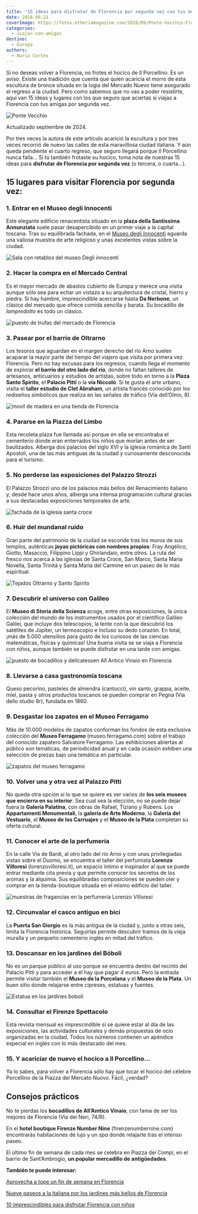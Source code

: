 ```yaml
---
title: "15 ideas para disfrutar de Florencia por segunda vez con tus mejores amigas"
date: 2018-09-21
coverImage: https://fotos.etheriamagazine.com/2018/09/Ponte-Vecchio-Florencia-Toscana-e1552121783379.jpg
categories: 
  - viajar-con-amigas
destino: 
  - Europa
authors: 
  - Nuria Cortés
---
```


Si no deseas volver a Florencia, no frotes el hocico de Il Porcellino. Es un aviso. 
Existe una tradición que cuenta que quien acaricia el morro de esta escultura de bronce 
situada en la logia del Mercado Nuevo tiene asegurado el regreso a la ciudad. Pero como 
sabemos que no vas a poder resistirte, aquí van 15 ideas y lugares con los que seguro 
que aciertas si viajas a Florencia con tus amigas por segunda vez. 

![Ponte Vecchio](https://fotos.etheriamagazine.com/2018/09/Ponte-Vecchio-Florencia-Toscana-e1552121783379.jpg "Ponte Vecchio (Florencia). © Enit/ Turismo Italiano")

Actualizado septiembre de 2024. 

Por tres veces la autora de este artículo acarició la escultura y por tres veces 
recorrió de nuevo las calles de esta maravillosa ciudad italiana. Y aún queda pendiente 
el cuarto regreso, que seguro llegará porque Il Porcellino nunca falla… Si tú también 
frotaste su hocico, toma nota de nuestras 15 ideas para **disfrutar de Florencia por 
segunda vez** (o tercera, o cuarta…). 

## 15 lugares para visitar Florencia por segunda vez:

### 1\. Entrar en el Museo degli Innocenti

Este elegante edificio renacentista situado en la **plaza della Santissima Annunziata** 
suele pasar desapercibido en un primer viaje a la capital toscana. Tras su equilibrada 
fachada, en el [Museo degli 
Innocenti](https://www.istitutodeglinnocenti.it/content/museo-degli-innocenti-0) aguarda 
una valiosa muestra de arte religioso y unas excelentes vistas sobre la ciudad. 

![Sala con retablos del museo Degli innocenti](https://fotos.etheriamagazine.com/2018/09/Florencia-degli-innocenti-visittuscany-e1552121810122.jpg "Museo degli Innocenti. © Visit Tuscany")

### 2\. Hacer la compra en el Mercado Central

Es el mayor mercado de abastos cubierto de Europa y merece una visita aunque sólo sea 
para echar un vistazo a su arquitectura de cristal, hierro y piedra. Si hay hambre, 
imprescindible acercarse hasta **Da Nerbone**, un clásico del mercado que ofrece comida 
sencilla y barata. Su bocadillo de _lampredotto_ es todo un clásico. 

![puesto de trufas del mercado de Florencia](https://fotos.etheriamagazine.com/2018/09/Florencia-mercado-nuria-cortes-e1552121832663.jpg "Mercado de Florencia. © Nuria Cortés.")

### 3\. Pasear por el barrio de Oltrarno

Los tesoros que aguardan en el margen derecho del río Arno suelen acaparar la mayor 
parte del tiempo del viajero que visita por primera vez Florencia. Pero no hay excusas 
para los regresos, cuando llega el momento de explorar **el barrio del otro lado del 
río**, donde no faltan talleres de artesanos, anticuarios y estudios de artistas, sobre 
todo en torno a la **Plaza Santo Spirito**, el **Palacio Pitti** o la **via Niccoló**. 
Si te gusta el arte urbano, visita el **taller estudio de Clet Abraham**, un artista 
francés conocido por los rediseños simbólicos que realiza en las señales de tráfico (Via 
dell’Olmo, 8). 

![movil de madera en una tienda de Florencia](https://fotos.etheriamagazine.com/2018/09/Florencia-oltrarno-nuria-cortes-e1552121861922.jpg "Tienda en el barrio de Oltrarno (Florencia). © Nuria Cortés")

### 4\. Pararse en la Piazza del Limbo

Esta recoleta plaza fue llamada así porque en ella se encontraba el cementerio donde 
eran enterrados los niños que morían antes de ser bautizados. Alberga dos palacios del 
siglo XVI y la iglesia románica de Santi Apostoli, una de las más antiguas de la ciudad 
y curiosamente desconocida para el turismo. 

### 5\. No perderse las exposiciones del Palazzo Strozzi

El Palazzo Strozzi uno de los palacios más bellos del Renacimiento italiano y, desde 
hace unos años, alberga una intensa programación cultural gracias a sus destacadas 
exposiciones temporales de arte. 

![fachada de la iglesia santa croce](https://fotos.etheriamagazine.com/2018/09/Florencia-Santa-croce-pixabay-e1552121900506.jpg "Iglesia de la Santa Croce (Florencia).")

### 6\. Huir del mundanal ruido

Gran parte del patrimonio de la ciudad se esconde tras los muros de sus templos, 
auténticas **joyas pictóricas con nombres propios**: Fray Angélico, Giotto, Masaccio, 
Filippino Lippi y Ghirlandaio, entre otros. La ruta del fresco nos acerca a las iglesias 
de Santa Croce, San Marco, Santa Maria Novella, Santa Trinitá y Santa Maria del Carmine 
en un paseo de lo más espiritual. 

![Tejados Oltrarno y Santo Spirito](https://fotos.etheriamagazine.com/2018/09/Oltrarno-e-Santo-Spirito-Florencia-Toscana-e1552121923335.jpg "Oltrarno y Santo Spirito (Florencia). © Enit/ Turismo Italiano")

### 7\. Descubrir el universo con Galileo

El **Museo di Storia della Scienza** acoge, entre otras exposiciones, la única colección 
del mundo de los instrumentos usados por el científico Galileo Galilei, que incluye dos 
telescopios, la lente con la que descubrió los satélites de Júpiter, un termoscopio e 
incluso su dedo corazón. En total, ¡más de 5.000 utensilios para gusto de los curiosos 
de las ciencias matemáticas, físicas y químicas! Una buena visita se se viaja a 
Florencia con niños, aunque también se puede disfrutar en una tarde con amigas. 

![puesto de bocadillos y delicatessen All Antico Vinaio en Florencia](https://fotos.etheriamagazine.com/2018/09/Florencia-all-antico-vinaio-e1552121942711.jpg "No te pierdas los bocadillos de © All'antico Vinaio.")

### 8\. Llevarse a casa gastronomía toscana

Queso pecorino, pasteles de almendra (cantucci), vin santo, grappa, aceite, miel, pasta 
y otros productos toscanos se pueden comprar en Pegna (Via dello studio 8r), fundada en 
1860. 

### 9\. Desgastar los zapatos en el Museo Ferragamo

Más de 10.000 modelos de zapatos conforman los fondos de esta exclusiva colección del 
**Museo Ferragamo** (museo.ferragamo.com) sobre el trabajo del conocido zapatero 
Salvatore Ferragamo. Las exhibiciones abiertas al público son temáticas, de periodicidad 
anual y en cada ocasión exhiben una selección de piezas bajo una temática en particular. 

![zapatos del museo ferragamo](https://fotos.etheriamagazine.com/2018/09/Florencia-museo-ferragamo-e1552121977863.jpg "En el © Museo Ferragamo se guardan más de 10.000 pares de zapatos.")

### 10\. Volver una y otra vez al Palazzo Pitti

No queda otra opción si lo que se quiere es ver varios de **los seis museos que encierra 
en su interior**. Sea cual sea la elección, no se puede dejar fuera la **Galería 
Palatina**, con obras de Rafael, Tiziano y Rubens. Los **Appartamenti Monumentali**, la 
**galería de Arte Moderno**, la **Galería del Vestuario**, el **Museo de los Carruajes** 
y el **Museo de la Plata** completan su oferta cultural. 

### 11\. Conocer el arte de la perfumería

En la calle Via de Bardi, al otro lado del río Arno y con unas privilegiadas vistas 
sobre el Duomo, se encuentra el taller del perfumista **Lorenzo Villoresi** 
(lorenzovilloresi.it), un espacio íntimo e inspirador al que se puede entrar mediante 
cita previa y que permite conocer los secretos de los aromas y la alquimia. Sus 
equilibradas composiciones se pueden oler y comprar en la tienda-boutique situada en el 
mismo edificio del taller. 

![muestras de fragancias en la perfumería Lorenzo Villoresi](https://fotos.etheriamagazine.com/2018/09/Florencia-perfumeria-lorenzo-villoresi-e1552122007321.jpg "© Perfumería Lorenzo Villoresi (Florencia).")

### 12\. Circunvalar el casco antiguo en bici

La **Puerta San Giorgio** es la más antigua de la ciudad y, junto a otras seis, limita 
la Florencia histórica. Seguirlas permite descubrir tramos de la vieja muralla y un 
pequeño cementerio inglés en mitad del tráfico. 

### 13\. Descansar en los jardines del Bóboli

No es un parque público al uso porque se encuentra dentro del recinto del Palacio Pitti 
y para acceder a él hay que pagar 4 euros. Pero la entrada permite visitar también el 
**Museo de la Porcelana** y el **Museo de la Plata**. Un buen sitio donde relajarse 
entre cipreses, estatuas y fuentes. 

![Estatua en los jardines boboli](https://fotos.etheriamagazine.com/2018/09/florencia-jardines-boboli.jpg "Jardines Bóboli.")

### 14\. Consultar el Firenze Spettacolo

Esta revista mensual es imprescindible si se quiere estar al día de las exposiciones, 
las actividades culturales y demás propuestas de ocio organizadas en la ciudad. Todos 
los números contienen un apéndice especial en inglés con lo más destacado del mes. 

### 15\. Y acariciar de nuevo el hocico a Il Porcellino...

Ya lo sabes, para volver a Florencia sólo hay que tocar el hocico del célebre Porcellino 
de la Piazza del Mercato Nuovo. Fácil, ¿verdad? 

## Consejos prácticos

No te pierdas los **bocadillos de All’Amtico Vinaio**, con fama de ser los mejores de 
Florencia (Via dei Neri, 74/R). 

En el **hotel boutique Firenze Number Nine** (firenzenumbernine.com) encontrarás 
habitaciones de lujo y un _spa_ donde relajarte tras el intenso paseo. 

El último fin de semana de cada mes se celebra en Piazza dei Compi, en el barrio de 
Sant’Ambrogio, **un popular mercadillo de antigüedades**. 

**También te puede interesar:** 

[Aprovecha a tope un fin de semana en 
Florencia](https://etheriamagazine.com/2018/05/16/48-horas-en-florencia-fin-de-semana-que-ver-hacer/) 

[Nueve paseos a la italiana por los jardines más bellos de 
Florencia](https://etheriamagazine.com/2021/05/21/paseos-por-los-jardines-mas-bellos-de-florencia/) 

[10 imprescindibles para disfrutar Florencia con 
niños](https://etheriamagazine.com/2018/05/17/10-imprescindibles-para-disfrutar-florencia-con-ninos/)
